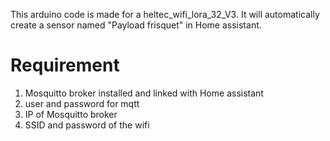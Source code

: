 This arduino code is made for a heltec_wifi_lora_32_V3.
It will automatically create a sensor named "Payload frisquet" in Home assistant. 
 
# Requirement

1. Mosquitto broker installed and linked with Home assistant
2. user and password for mqtt 
3. IP of Mosquitto broker
4. SSID and password of the wifi

